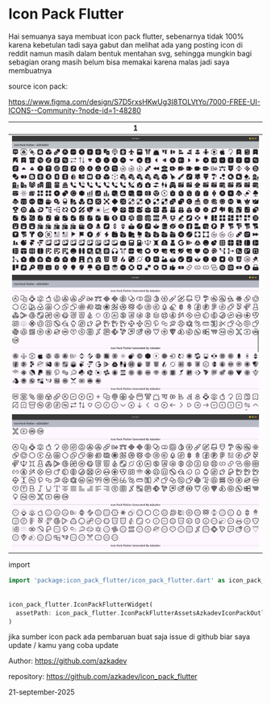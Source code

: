 # Icon Pack Flutter

Hai semuanya saya membuat icon pack flutter, sebenarnya tidak 100% karena kebetulan tadi saya gabut dan melihat ada yang posting icon di reddit namun masih dalam bentuk mentahan svg, sehingga mungkin bagi sebagian orang masih belum bisa memakai karena malas jadi saya membuatnya

source icon pack:

https://www.figma.com/design/S7D5rxsHKwUg3I8TOLVtYo/7000-FREE-UI-ICONS--Community-?node-id=1-48280


| 1                        |
|--------------------------|
| ![](./screenshots/1.png) |
| ![](./screenshots/2.png) |
| ![](./screenshots/3.png) |


import

```dart
import 'package:icon_pack_flutter/icon_pack_flutter.dart' as icon_pack_flutter;
```


```dart

icon_pack_flutter.IconPackFlutterWidget(
  assetPath: icon_pack_flutter.IconPackFlutterAssetsAzkadevIconPackOutline.outlineAdditem.assetPath,
)
```


jika sumber icon pack ada pembaruan buat saja issue di github biar saya update / kamu yang coba update


Author: https://github.com/azkadev

repository: https://github.com/azkadev/icon_pack_flutter

21-september-2025